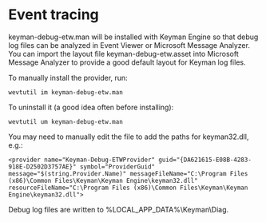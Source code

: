 # Event tracing

keyman-debug-etw.man will be installed with Keyman Engine so that debug log files can be analyzed in Event Viewer or 
Microsoft Message Analyzer. You can import the layout file keyman-debug-etw.asset into Microsoft Message Analyzer 
to provide a good default layout for Keyman log files.

To manually install the provider, run:

    wevtutil im keyman-debug-etw.man

To uninstall it (a good idea often before installing):

    wevtutil um keyman-debug-etw.man
    
You may need to manually edit the file to add the paths for keyman32.dll, e.g.:

    <provider name="Keyman-Debug-ETWProvider" guid="{DA621615-E08B-4283-918E-D2502D3757AE}" symbol="ProviderGuid" message="$(string.Provider.Name)" messageFileName="C:\Program Files (x86)\Common Files\Keyman\Keyman Engine\keyman32.dll" resourceFileName="C:\Program Files (x86)\Common Files\Keyman\Keyman Engine\keyman32.dll">

Debug log files are written to %LOCAL_APP_DATA%\Keyman\Diag.
